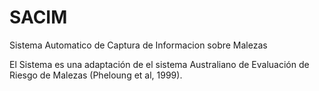 # SACIM
Sistema Automatico de Captura de Informacion sobre Malezas


El Sistema es una adaptación de el sistema Australiano de Evaluación de Riesgo de Malezas (Pheloung et al, 1999).

